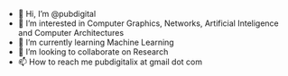 - 👋 Hi, I’m @pubdigital
- 👀 I’m interested in Computer Graphics, Networks, Artificial Inteligence and Computer Architectures
- 🌱 I’m currently learning Machine Learning
- 💞️ I’m looking to collaborate on Research
- 📫 How to reach me pubdigitalix at gmail dot com

<!---
pubdigital/pubdigital is a ✨ special ✨ repository because its `README.md` (this file) appears on your GitHub profile.
You can click the Preview link to take a look at your changes.
--->
